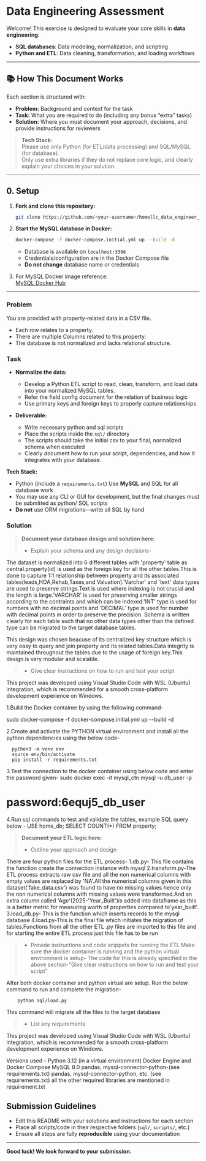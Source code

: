 # Data Engineering Assessment

Welcome! This exercise is designed to evaluate your core skills in **data engineering**:

- **SQL databases**: Data modeling, normalization, and scripting
- **Python and ETL**: Data cleaning, transformation, and loading workflows

---

## 📚 How This Document Works

Each section is structured with:

- **Problem:** Background and context for the task
- **Task:** What you are required to do (including any bonus “extra” tasks)
- **Solution:** Where you must document your approach, decisions, and provide instructions for reviewers

> **Tech Stack:**  
> Please use only Python (for ETL/data processing) and SQL/MySQL (for database).  
> Only use extra libraries if they do not replace core logic, and clearly explain your choices in your solution.

---

## 0. Setup

1. **Fork and clone this repository:**
    ```bash
    git clone https://github.com/<your-username>/homellc_data_engineer_assessment_skeleton.git
    ```
2. **Start the MySQL database in Docker:**
    ```bash
    docker-compose -f docker-compose.initial.yml up --build -d
    ```
    - Database is available on `localhost:3306`
    - Credentials/configuration are in the Docker Compose file
    - **Do not change** database name or credentials

3. For MySQL Docker image reference:  
   [MySQL Docker Hub](https://hub.docker.com/_/mysql)

---

### Problem

You are provided with property-related data in a CSV file.
- Each row relates to a property.
- There are multiple Columns related to this property.
- The database is not normalized and lacks relational structure.


### Task

- **Normalize the data:**
  - Develop a Python ETL script to read, clean, transform, and load   data into your normalized MySQL tables.
  - Refer the field config document for the relation of business logic
  - Use primary keys and foreign keys to properly capture relationships

- **Deliverable:**
  - Write necessary python and sql scripts
  - Place the scripts inside the `sql/` directory
  - The scripts should take the initial csv to your final, normalized schema when executed
  - Clearly document how to run your script, dependencies, and how it integrates with your database.

**Tech Stack:**  
- Python (include a `requirements.txt`)
Use **MySQL** and SQL for all database work  
- You may use any CLI or GUI for development, but the final changes must be submitted as python/ SQL scripts 
- **Do not** use ORM migrations—write all SQL by hand

### Solution

> **Document your database design and solution here:**  
> - Explain your schema and any design decisions-

The dataset is normalized into 6 different tables with 'property' table as central.property(id) is used as the foreign key for all the other tables.This is done to capture 1:1 relationship between property and its associated tables(leads,HOA,Rehab,Taxes,and Valuation).'Varchar' and 'text' data types are used to preserve strings.Text is used where indexing is not crucial and the length is large.'VARCHAR' is used for preserving smaller strings according to the contraints and which can be indexed.'INT' type is used for numbers with no decimal points and 'DECIMAL' type is used for number with decimal points in order to preserve the precision.
Schema is written clearly for each table such that no other data types other than the defined type can be migrated to the target database tables.

This design was chosen beacuse of its centralized key structure which is very easy to query and join property and its related tables.Data integrity is maintained throughout the tables due to the usage of foreign key.This design is very modular and scalable.

> - Give clear instructions on how to run and test your script

This project was developed using Visual Studio Code with WSL (Ubuntu) integration, which is recommended for a smooth cross-platform development experience on Windows.

1.Build the Docker container by using the following command-

  sudo docker-compose -f docker-compose.initial.yml up --build -d

2.Create and activate the PYTHON virtual environment and install all the python dependencies using the below code-

      python3 -m venv env
      source env/bin/activate
      pip install -r requirements.txt

3.Test the connection to the docker container using below code and enter the password given-
      sudo docker exec -it mysql_ctn mysql -u db_user -p
 # password:6equj5_db_user

4.Run sql commands to test and validate the tables, example SQL query below -
        USE home_db;
        SELECT COUNT(*) FROM property;
   

> **Document your ETL logic here:**  
> - Outline your approach and design  

There are four python files for the ETL process-
1.db.py- This file contains the function create the connection instance with mysql
2.transform.py-The ETL process extracts raw csv file and all the non numerical columns with empty values are replaced by 'NA'.All the numerical columns given in this dataset('fake_data.csv') was found to have no missing values hence only the non numerical columns with missing values were transformed.And an extra column called 'Age'(2025-'Year_Built')is added into dataframe as this is a better metric for measuring worth of properties compared to'year_built'.
3.load_db.py- This is the function which inserts records to the mysql database
4.load.py-This is the final file which initiates the migration of tables.Functions from all the other ETL .py files are imported to this file and for starting the entire ETL process just this file has to be run

> - Provide instructions and code snippets for running the ETL 
 Make sure the docker container is running and the python virtual environment is setup- The code for this is already specified in the above section-"Give clear instructions on how to run and test your script"

 After both docker container and python virtual are setup.
 Run the below command to run and complete the migration-
 
        python sql/load.py

This command will migrate all the files to the target database

> - List any requirements

This project was developed using Visual Studio Code with WSL (Ubuntu) integration, which is recommended for a smooth cross-platform development experience on Windows.

Versions used -
 Python 3.12 (in a virtual environment)
 Docker Engine and Docker Compose
 MySQL 8.0
 pandas, mysql-connector-python-(see requirements.txt)
pandas, mysql-connector-python, etc. (see requirements.txt)
 all the other required libraries are mentioned in requirement.txt

## Submission Guidelines

- Edit this README with your solutions and instructions for each section
- Place all scripts/code in their respective folders (`sql/`, `scripts/`, etc.)
- Ensure all steps are fully **reproducible** using your documentation

---

**Good luck! We look forward to your submission.**

